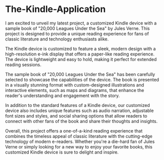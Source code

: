 # The-Kindle-Application
I am excited to unveil my latest project, a customized Kindle device with a sample book of "20,000 Leagues Under the Sea" by Jules Verne. This project is designed to provide a unique reading experience for fans of classic literature and technology enthusiasts alike.

The Kindle device is customized to feature a sleek, modern design with a high-resolution e-ink display that offers a paper-like reading experience. The device is lightweight and easy to hold, making it perfect for extended reading sessions.

The sample book of "20,000 Leagues Under the Sea" has been carefully selected to showcase the capabilities of the device. The book is presented in a visually stunning format with custom-designed illustrations and interactive elements, such as maps and diagrams, that enhance the reader's understanding and engagement with the story.

In addition to the standard features of a Kindle device, our customized device also includes unique features such as audio narration, adjustable font sizes and styles, and social sharing options that allow readers to connect with other fans of the book and share their thoughts and insights.

Overall, this project offers a one-of-a-kind reading experience that combines the timeless appeal of classic literature with the cutting-edge technology of modern e-readers. Whether you're a die-hard fan of Jules Verne or simply looking for a new way to enjoy your favorite books, this customized Kindle device is sure to delight and inspire.
